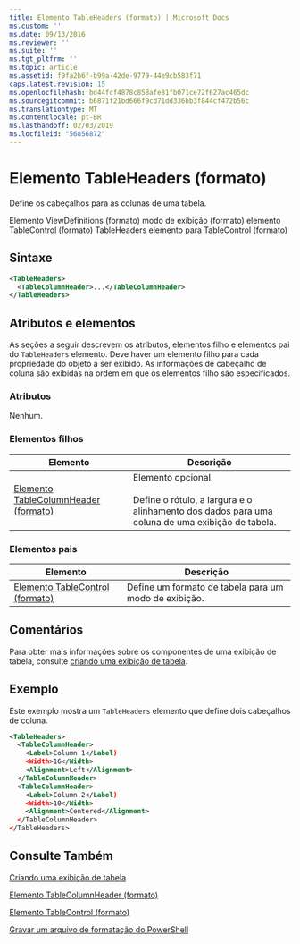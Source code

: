 ```yaml
---
title: Elemento TableHeaders (formato) | Microsoft Docs
ms.custom: ''
ms.date: 09/13/2016
ms.reviewer: ''
ms.suite: ''
ms.tgt_pltfrm: ''
ms.topic: article
ms.assetid: f9fa2b6f-b99a-42de-9779-44e9cb583f71
caps.latest.revision: 15
ms.openlocfilehash: bd44fcf4878c858afe81fb071ce72f627ac465dc
ms.sourcegitcommit: b6871f21bd666f9cd71dd336bb3f844cf472b56c
ms.translationtype: MT
ms.contentlocale: pt-BR
ms.lasthandoff: 02/03/2019
ms.locfileid: "56856872"
---
```

# <a name="tableheaders-element-format"></a>Elemento TableHeaders (formato)

Define os cabeçalhos para as colunas de uma tabela.

Elemento ViewDefinitions (formato) modo de exibição (formato) elemento TableControl (formato) TableHeaders elemento para TableControl (formato)

## <a name="syntax"></a>Sintaxe

```xml
<TableHeaders>
  <TableColumnHeader>...</TableColumnHeader>
</TableHeaders>

```

## <a name="attributes-and-elements"></a>Atributos e elementos

As seções a seguir descrevem os atributos, elementos filho e elementos pai do `TableHeaders` elemento. Deve haver um elemento filho para cada propriedade do objeto a ser exibido. As informações de cabeçalho de coluna são exibidas na ordem em que os elementos filho são especificados.

### <a name="attributes"></a>Atributos

Nenhum.

### <a name="child-elements"></a>Elementos filhos

|Elemento|Descrição|
|-------------|-----------------|
|[Elemento TableColumnHeader (formato)](./tablecolumnheader-element-format.md)|Elemento opcional.<br /><br /> Define o rótulo, a largura e o alinhamento dos dados para uma coluna de uma exibição de tabela.|

### <a name="parent-elements"></a>Elementos pais

|Elemento|Descrição|
|-------------|-----------------|
|[Elemento TableControl (formato)](./tablecontrol-element-format.md)|Define um formato de tabela para um modo de exibição.|

## <a name="remarks"></a>Comentários

Para obter mais informações sobre os componentes de uma exibição de tabela, consulte [criando uma exibição de tabela](./creating-a-table-view.md).

## <a name="example"></a>Exemplo

Este exemplo mostra um `TableHeaders` elemento que define dois cabeçalhos de coluna.

```xml
<TableHeaders>
  <TableColumnHeader>
    <Label>Column 1</Label)
    <Width>16</Width>
    <Alignment>Left</Alignment>
  </TableColumnHeader>
  <TableColumnHeader>
    <Label>Column 2</Label)
    <Width>10</Width>
    <Alignment>Centered</Alignment>
  </TableColumnHeader>
</TableHeaders>
```

## <a name="see-also"></a>Consulte Também

[Criando uma exibição de tabela](./creating-a-table-view.md)

[Elemento TableColumnHeader (formato)](./tablecolumnheader-element-format.md)

[Elemento TableControl (formato)](./tablecontrol-element-format.md)

[Gravar um arquivo de formatação do PowerShell](./writing-a-powershell-formatting-file.md)
